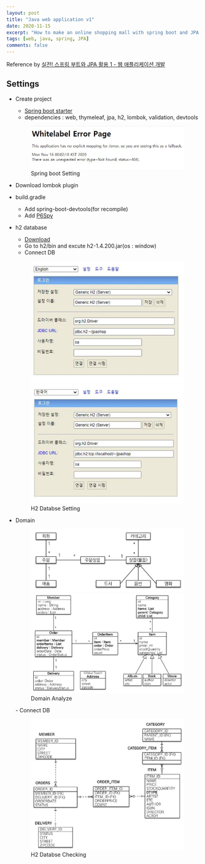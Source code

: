 ```yaml
---
layout: post
title: "Java web application v1"
date: 2020-11-15
excerpt: "How to make an online shopping mall with spring boot and JPA "
tags: [web, java, spring, JPA]
comments: false
---
```


Reference by <a href="https://www.inflearn.com/course/%EC%8A%A4%ED%94%84%EB%A7%81%EB%B6%80%ED%8A%B8-JPA-%ED%99%9C%EC%9A%A9-1/dashboard">실전! 스프링 부트와 JPA 활용 1 - 웹 애플리케이션 개발</a>

## Settings
* Create project
  - <a href ="https://Start.spring.io/">Spring boot starter</a>
  - dependencies : web, thymeleaf, jpa, h2, lombok, validation, devtools
  <figure>
	<img src="/assets/img/posts/spring/springboot1.jpg">
	<figcaption>Spring boot Setting</figcaption>
  </figure>

* Download lombok plugin

* build.gradle
  - Add spring-boot-devtools(for recompile)
  - Add <a href="https://github.com/gavlyukovskiy/spring-boot-data-source-decorator">P6Spy</a>

* h2 database
  - <a href="https://h2database.com/h2-setup-2019-10-14.exe">Download </a>
  - Go to h2/bin and excute h2-1.4.200.jar(os : window)
  - Connect DB
  <figure class="half">
	<img src="/assets/img/posts/spring/springboot2.jpg">
  <img src="/assets/img/posts/spring/springboot3.jpg">
	<figcaption>H2 Databse Setting</figcaption>
  </figure>

* Domain
  <figure class="half">
	<img src="/assets/img/posts/spring/domainAnalyze1.jpg">
  <img src="/assets/img/posts/spring/domainAnalyze2.jpg">
	<figcaption>Domain Analyze</figcaption>
  </figure>
  - Connect DB
  <figure>
	<img src="/assets/img/posts/spring/domainAnalyze3.jpg">
	<figcaption>H2 Databse Checking</figcaption>
  </figure>


  
